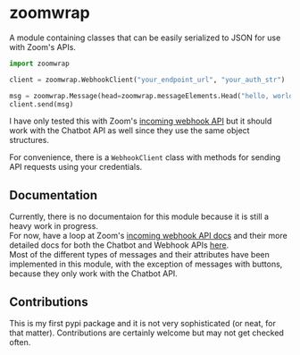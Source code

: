 # zoomwrap

A module containing classes that can be easily serialized to JSON for use with Zoom's APIs.

```py
import zoomwrap

client = zoomwrap.WebhookClient("your_endpoint_url", "your_auth_str")

msg = zoomwrap.Message(head=zoomwrap.messageElements.Head("hello, world"))
client.send(msg)

```

I have only tested this with Zoom's [incoming webhook API](https://zoomappdocs.docs.stoplight.io/incoming-webhook-chatbot) but it should work with the Chatbot API as well since they use the same object structures.

For convenience, there is a `WebhookClient` class with methods for sending API requests using your credentials. 

## Documentation
Currently, there is no documentaion for this module because it is still a heavy work in progress.  
For now, have a loop at Zoom's [incoming webhook API docs](https://zoomappdocs.docs.stoplight.io/incoming-webhook-chatbot) and their more detailed docs for both the Chatbot and Webhook APIs [here](https://marketplace.zoom.us/docs/guides/chatbots/customizing-messages).  
Most of the different types of messages and their attributes have been implemented in this module, with the exception of messages with buttons, because they only work with the Chatbot API.

## Contributions
This is my first pypi package and it is not very sophisticated (or neat, for that matter).
Contributions are certainly welcome but may not get checked often.